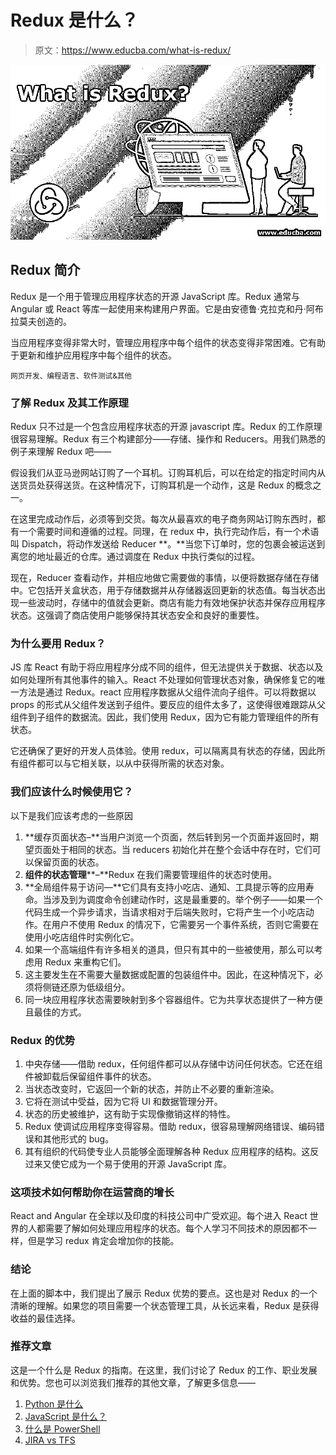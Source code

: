 # Redux 是什么？

> 原文：<https://www.educba.com/what-is-redux/>

![What-is-Redux](img/c10b5c6ee1b57fb163864fccc5cb83b7.png)



## Redux 简介

Redux 是一个用于管理应用程序状态的开源 JavaScript 库。Redux 通常与 Angular 或 React 等库一起使用来构建用户界面。它是由安德鲁·克拉克和丹·阿布拉莫夫创造的。

当应用程序变得非常大时，管理应用程序中每个组件的状态变得非常困难。它有助于更新和维护应用程序中每个组件的状态。

<small>网页开发、编程语言、软件测试&其他</small>

### 了解 Redux 及其工作原理

Redux 只不过是一个包含应用程序状态的开源 javascript 库。Redux 的工作原理很容易理解。Redux 有三个构建部分——存储、操作和 Reducers。用我们熟悉的例子来理解 Redux 吧——

假设我们从亚马逊网站订购了一个耳机。订购耳机后，可以在给定的指定时间内从送货员处获得送货。在这种情况下，订购耳机是一个动作，这是 Redux 的概念之一。

在这里完成动作后，必须等到交货。每次从最喜欢的电子商务网站订购东西时，都有一个需要时间和遵循的过程。同理，在 redux 中，执行完动作后，有一个术语叫 Dispatch，将动作发送给 Reducer **。**当您下订单时，您的包裹会被运送到离您的地址最近的仓库。通过调度在 Redux 中执行类似的过程。

现在，Reducer 查看动作，并相应地做它需要做的事情，以便将数据存储在存储中。它包括开关盒状态，用于存储数据并从存储器返回更新的状态值。每当状态出现一些波动时，存储中的值就会更新。商店有能力有效地保护状态并保存应用程序状态。这强调了商店使用户能够保持其状态安全和良好的重要性。

### 为什么要用 Redux？

JS 库 React 有助于将应用程序分成不同的组件，但无法提供关于数据、状态以及如何处理所有其他事件的输入。React 不处理如何管理状态对象，确保修复它的唯一方法是通过 Redux。react 应用程序数据从父组件流向子组件。可以将数据以 props 的形式从父组件发送到子组件。要反应的组件太多了，这使得很难跟踪从父组件到子组件的数据流。因此，我们使用 Redux，因为它有能力管理组件的所有状态。

它还确保了更好的开发人员体验。使用 redux，可以隔离具有状态的存储，因此所有组件都可以与它相关联，以从中获得所需的状态对象。

### 我们应该什么时候使用它？

以下是我们应该考虑的一些原因

1.  **缓存页面状态–**当用户浏览一个页面，然后转到另一个页面并返回时，期望页面处于相同的状态。当 reducers 初始化并在整个会话中存在时，它们可以保留页面的状态。
2.  **组件的状态管理****–**Redux 在我们需要管理组件的状态时使用。
3.  **全局组件易于访问—**它们具有支持小吃店、通知、工具提示等的应用寿命。当涉及到为调度命令创建动作时，这是最重要的。举个例子——如果一个代码生成一个异步请求，当请求相对于后端失败时，它将产生一个小吃店动作。在用户不使用 Redux 的情况下，它需要另一个事件系统，否则它需要在使用小吃店组件时实例化它。
4.  如果一个高端组件有许多相关的道具，但只有其中的一些被使用，那么可以考虑用 Redux 来重构它们。
5.  这主要发生在不需要大量数据或配置的包装组件中。因此，在这种情况下，必须将侧链还原为低级组分。
6.  同一块应用程序状态需要映射到多个容器组件。它为共享状态提供了一种方便且最佳的方式。

### Redux 的优势

1.  中央存储——借助 redux，任何组件都可以从存储中访问任何状态。它还在组件被卸载后保留组件事件的状态。
2.  当状态改变时，它返回一个新的状态，并防止不必要的重新渲染。
3.  它将在测试中受益，因为它将 UI 和数据管理分开。
4.  状态的历史被维护，这有助于实现像撤销这样的特性。
5.  Redux 使调试应用程序变得容易。借助 redux，很容易理解网络错误、编码错误和其他形式的 bug。
6.  其有组织的代码使专业人员能够全面理解各种 Redux 应用程序的结构。这反过来又使它成为一个易于使用的开源 JavaScript 库。

### 这项技术如何帮助你在运营商的增长

React and Angular 在全球以及印度的科技公司中广受欢迎。每个进入 React 世界的人都需要了解如何处理应用程序的状态。每个人学习不同技术的原因都不一样，但是学习 redux 肯定会增加你的技能。

### 结论

在上面的脚本中，我们提出了展示 Redux 优势的要点。这也是对 Redux 的一个清晰的理解。如果您的项目需要一个状态管理工具，从长远来看，Redux 是获得收益的最佳选择。

### 推荐文章

这是一个什么是 Redux 的指南。在这里，我们讨论了 Redux 的工作、职业发展和优势。您也可以浏览我们推荐的其他文章，了解更多信息——

1.  [Python 是什么](https://www.educba.com/what-is-python/)
2.  [JavaScript 是什么？](https://www.educba.com/what-is-javascript/)
3.  [什么是 PowerShell](https://www.educba.com/what-is-powershell/)
4.  [JIRA vs TFS](https://www.educba.com/jira-vs-tfs/)





